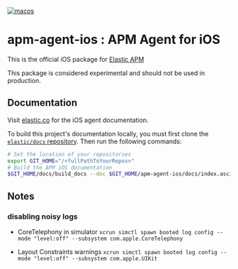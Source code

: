 [![macos](https://github.com/elastic/apm-agent-ios/actions/workflows/macos.yml/badge.svg)](https://github.com/elastic/apm-agent-ios/actions/workflows/macos.yml)

# apm-agent-ios : APM Agent for iOS
This is the official iOS package for [Elastic APM](https://www.elastic.co/solutions/apm)

This package is considered experimental and should not be used in production.

## Documentation

Visit [elastic.co](https://www.elastic.co/guide/en/apm/agent/swift/current/index.html) for the iOS agent documentation.

To build this project's documentation locally, you must first clone the [`elastic/docs` repository](https://github.com/elastic/docs/). Then run the following commands:

```bash
# Set the location of your repositories
export GIT_HOME="/<fullPathToYourRepos>"
# Build the APM iOS documentation
$GIT_HOME/docs/build_docs --doc $GIT_HOME/apm-agent-ios/docs/index.asciidoc --chunk 1 --open
```

## Notes

### disabling noisy logs

- CoreTelephony in simulator
```xcrun simctl spawn booted log config --mode "level:off" --subsystem com.apple.CoreTelephony```

- Layout Constraints warnings
```xcrun simctl spawn booted log config --mode "level:off" --subsystem com.apple.UIKit```
